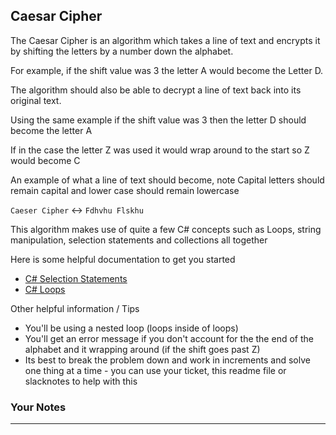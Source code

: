 ## **Caesar Cipher**

The Caesar Cipher is an algorithm which takes a line of text and encrypts it by shifting the letters by a number down the alphabet.

For example, if the shift value was 3 the letter A would become the Letter D.

The algorithm should also be able to decrypt a line of text back into its original text.

Using the same example if the shift value was 3 then the letter D should become the letter A

If in the case the letter Z was used it would wrap around to the start so Z would become C

An example of what a line of text should become, note Capital letters should remain capital and lower case should remain lowercase

``` Caeser Cipher ``` <-> ``` Fdhvhu Flskhu ```

This algorithm makes use of quite a few C# concepts such as Loops, string manipulation, selection statements and collections all together 

Here is some helpful documentation to get you started

- [C# Selection Statements](https://learn.microsoft.com/en-us/dotnet/csharp/language-reference/statements/selection-statements)
- [C# Loops](https://learn.microsoft.com/en-us/dotnet/csharp/language-reference/statements/iteration-statements)

Other helpful information / Tips

- You'll be using a nested loop (loops inside of loops)
- You'll get an error message if you don't account for the the end of the alphabet and it wrapping around (if the shift goes past Z)
- Its best to break the problem down and work in increments and solve one thing at a time - you can use your ticket, this readme file or slacknotes to help with this

### Your Notes
---
